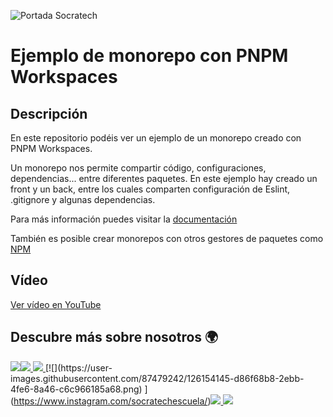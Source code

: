 ![Portada Socratech](https://user-images.githubusercontent.com/87479242/206247313-27356947-69bf-4dda-af17-6e95b4898f29.png)

# Ejemplo de monorepo con PNPM Workspaces

## Descripción

En este repositorio podéis ver un ejemplo de un monorepo creado con PNPM Workspaces.

Un monorepo nos permite compartir código, configuraciones, dependencias... entre diferentes paquetes. En este ejemplo hay creado un front y un back, entre los cuales comparten configuración de Eslint, .gitignore y algunas dependencias.

Para más información puedes visitar la [documentación](https://pnpm.io/workspaces)

También es posible crear monorepos con otros gestores de paquetes como [NPM](https://docs.npmjs.com/cli/v10/using-npm/workspaces)

## Vídeo
[Ver vídeo en YouTube](https://youtu.be/_xz2dY_Z7ec)

## Descubre más sobre nosotros 🌍

[![](https://user-images.githubusercontent.com/87479242/126154307-6a46a75b-c8ac-4bce-bdbb-3f310f6f79e4.png)](https://socratech.es)[![](https://user-images.githubusercontent.com/87479242/126153707-d53ee096-f0aa-4586-a9d5-f19c9107452f.png) ](https://www.linkedin.com/company/escuela-socratech)[![](https://user-images.githubusercontent.com/87479242/126154449-7f1b0cc6-3ccf-44f1-a93f-420f3ad62307.png) ](https://twitter.com/socratech_)[![](https://user-images.githubusercontent.com/87479242/126154145-d86f68b8-2ebb-4fe6-8a46-c6c966185a68.png) ](https://www.instagram.com/socratechescuela/)[![](https://user-images.githubusercontent.com/87479242/126153919-cabd5179-539f-4650-a5e8-08ae2e397b7a.png) ](https://www.facebook.com/SocraTech-106357911679909/)[![](https://user-images.githubusercontent.com/87479242/126154734-218fdb68-30e1-4857-8953-a4dc7089994a.png) ](https://www.youtube.com/channel/UCP0nrDXWANd_H7WkGlrWJcg)
